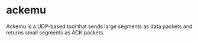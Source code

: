 # ackemu
Ackemu is a UDP-based tool that sends large segments as data packets and returns small segments as ACK packets.
